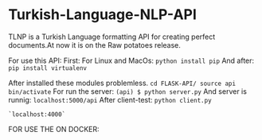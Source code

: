 # Turkish-Language-NLP-API
TLNP is a Turkish Language formatting API for creating perfect documents.At now it is on the
Raw potatoes release.

For use this API:
First:
  For Linux and MacOs:
    `python install pip`
  And after:
    `pip install virtualenv`

  After installed these modules problemless.
    `cd FLASK-API/
     source api bin/activate`
  For run the server:
    `(api) $ python server.py`
    And server is runnig:
    `localhost:5000/api`
    After client-test:
    `python client.py`

    `localhost:4000`
FOR USE THE ON DOCKER:
	
